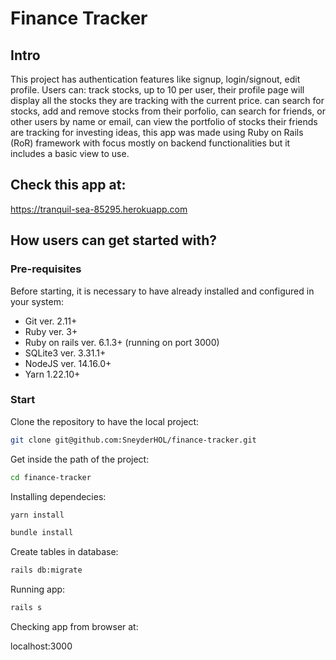 # Finance Tracker

## Intro

This project has authentication features like signup, login/signout, edit profile. Users can: track stocks, up to 10 per user, their profile page will display all the stocks they are tracking with the current price. can search for stocks, add and remove stocks from their porfolio, can search for friends, or other users by name or email, can view the portfolio of stocks their friends are tracking for investing ideas, this app was made using Ruby on Rails (RoR) framework with focus mostly on backend functionalities but it includes a basic view to use.

## Check this app at:

https://tranquil-sea-85295.herokuapp.com


## How users can get started with?

### Pre-requisites

Before starting, it is necessary to have already installed and configured in your system:
  - Git ver. 2.11+
  - Ruby ver. 3+
  - Ruby on rails ver. 6.1.3+ (running on port 3000)
  - SQLite3 ver. 3.31.1+
  - NodeJS ver. 14.16.0+
  - Yarn 1.22.10+

### Start

Clone the repository to have the local project:
``` sh
git clone git@github.com:SneyderHOL/finance-tracker.git
```

Get inside the path of the project:
``` sh
cd finance-tracker
```

Installing dependecies:
``` sh
yarn install
```
``` sh
bundle install
```

Create tables in database:
``` sh
rails db:migrate
```

Running app:
``` sh
rails s
```

Checking app from browser at:

localhost:3000